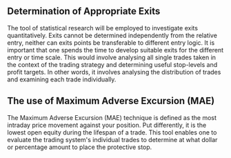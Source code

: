 ## Determination of Appropriate Exits
The tool of statistical research will be employed to investigate exits quantitatively. Exits cannot be determined independently from the relative entry, neither can exits points be transferable to different entry logic. It is important that one spends the time to develop suitable exits for the different entry or time scale.  This would involve analysing  all single trades taken in the context of the trading strategy and determining useful stop-levels and profit targets. In other words, it involves analysing the distribution of trades and examining each trade individually.

## The use of Maximum Adverse Excursion (MAE)
The Maximum Adverse Excursion (MAE) technique is defined as the most intraday price movement against your position. Put differently, it is the lowest open equity during the lifespan of a trade. This tool enables one to evaluate the trading system's individual trades to determine at what dollar or percentage amount to place the protective stop.
